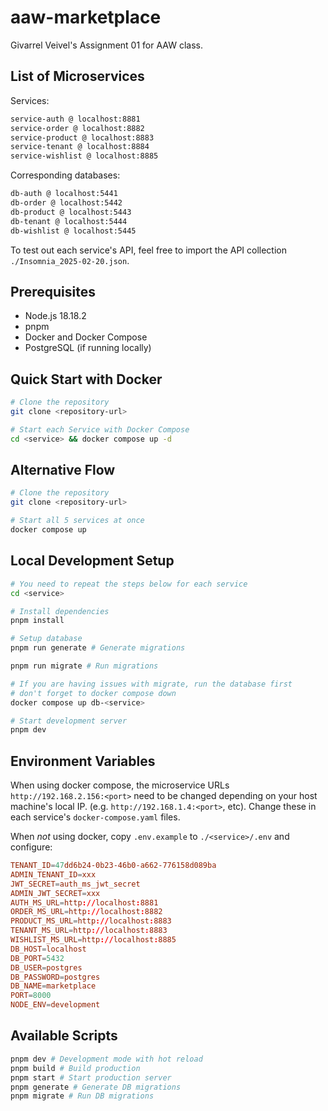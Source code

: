 # aaw-marketplace

Givarrel Veivel's Assignment 01 for AAW class.

## List of Microservices

Services:
```sh
service-auth @ localhost:8881
service-order @ localhost:8882
service-product @ localhost:8883
service-tenant @ localhost:8884
service-wishlist @ localhost:8885
```

Corresponding databases:
```sh
db-auth @ localhost:5441
db-order @ localhost:5442
db-product @ localhost:5443
db-tenant @ localhost:5444
db-wishlist @ localhost:5445
```

To test out each service's API, feel free to import the API collection `./Insomnia_2025-02-20.json`.

## Prerequisites

- Node.js 18.18.2
- pnpm
- Docker and Docker Compose
- PostgreSQL (if running locally)

## Quick Start with Docker

```bash
# Clone the repository
git clone <repository-url>

# Start each Service with Docker Compose
cd <service> && docker compose up -d
```

## Alternative Flow

```bash
# Clone the repository
git clone <repository-url>

# Start all 5 services at once
docker compose up
```

## Local Development Setup

```bash
# You need to repeat the steps below for each service
cd <service>

# Install dependencies
pnpm install

# Setup database
pnpm run generate # Generate migrations

pnpm run migrate # Run migrations

# If you are having issues with migrate, run the database first
# don't forget to docker compose down
docker compose up db-<service>

# Start development server
pnpm dev

```

## Environment Variables

When using docker compose, the microservice URLs `http://192.168.2.156:<port>`
need to be changed depending on your host machine's local IP. (e.g. `http://192.168.1.4:<port>`, etc). Change these in each service's `docker-compose.yaml` files.

When *not* using docker, copy `.env.example` to `./<service>/.env` and configure:

```conf
TENANT_ID=47dd6b24-0b23-46b0-a662-776158d089ba
ADMIN_TENANT_ID=xxx
JWT_SECRET=auth_ms_jwt_secret
ADMIN_JWT_SECRET=xxx
AUTH_MS_URL=http://localhost:8881
ORDER_MS_URL=http://localhost:8882
PRODUCT_MS_URL=http://localhost:8883
TENANT_MS_URL=http://localhost:8883
WISHLIST_MS_URL=http://localhost:8885
DB_HOST=localhost
DB_PORT=5432
DB_USER=postgres
DB_PASSWORD=postgres
DB_NAME=marketplace
PORT=8000
NODE_ENV=development
```

## Available Scripts

```bash
pnpm dev # Development mode with hot reload
pnpm build # Build production
pnpm start # Start production server
pnpm generate # Generate DB migrations
pnpm migrate # Run DB migrations
```